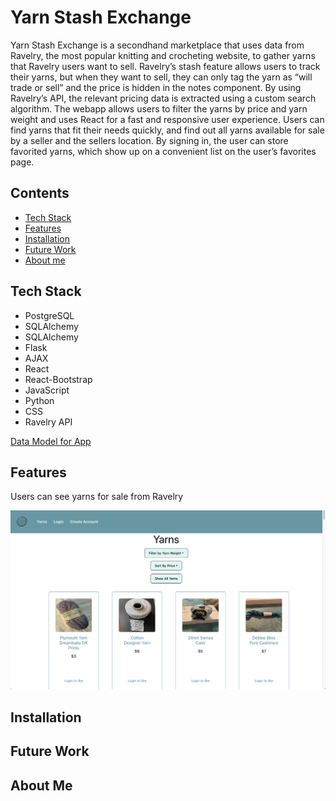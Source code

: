 <h1>Yarn Stash Exchange</h1>

<p>Yarn Stash Exchange is a secondhand marketplace that uses data from Ravelry, the most popular knitting and crocheting website, to gather yarns that Ravelry users want to sell. Ravelry’s stash feature allows users to track their yarns, but when they want to sell, they can only tag the yarn as “will trade or sell” and the price is hidden in the notes component. By using Ravelry’s API, the relevant pricing data is extracted using a custom search algorithm. The webapp allows users to filter the yarns by price and yarn weight and uses React for a fast and responsive user experience. Users can find yarns that fit their needs quickly, and find out all yarns available for sale by a seller and the sellers location. By signing in, the user can store favorited yarns, which show up on a convenient list on the user’s favorites page.</p>
<h2>Contents</h2>

<ul>
<li><a href="#tech-stack">Tech Stack</a></li>
<li><a href="#features">Features</a></li>
<li><a href="#installation">Installation</a></li>
<li><a href="#future-work">Future Work</a></li>
<li><a href="#about-me">About me</a></li>
</ul>
<h2>Tech Stack</h2>

<ul>
<li>PostgreSQL</li>
<li>SQLAlchemy</li>
<li>SQLAlchemy</li>
<li>Flask</li>
<li>AJAX</li>
<li>React</li>
<li>React-Bootstrap</li>
<li>JavaScript</li>
<li>Python</li>
<li>CSS</li>
<li>Ravelry API </li>
</ul>
<a href=https://dbdiagram.io/d/Yarn-Stash-Exchange-MVP-667b87599939893dae45a90c>Data Model for App </a>

<h2>Features</h2>
<p>Users can see yarns for sale from Ravelry</p>
<img src = screenshots/yarn_page.png alt="Yarn Page"/>
<h2>Installation</h2>

<h2>Future Work</h2>

<h2>About Me</h2>

